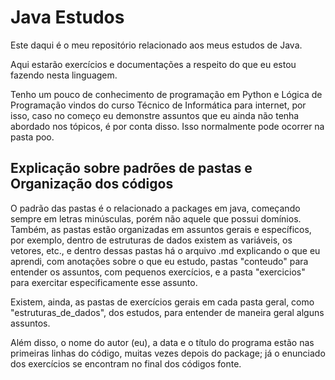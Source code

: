 # Java Estudos

Este daqui é o meu repositório relacionado aos meus estudos de Java.

Aqui estarão exercícios e documentações a respeito do que eu estou fazendo nesta linguagem.

Tenho um pouco de conhecimento de programação em Python e Lógica de Programação vindos do curso Técnico de Informática para internet, por isso, caso no começo eu demonstre assuntos que eu ainda não tenha abordado nos tópicos, é por conta disso. Isso normalmente pode ocorrer na pasta poo.

## Explicação sobre padrões de pastas e Organização dos códigos



O padrão das pastas é o relacionado a packages em java, começando sempre em letras minúsculas, porém não aquele que possui domínios. Também, as pastas estão organizadas em assuntos gerais e específicos, por exemplo, dentro de estruturas de dados existem as variáveis, os vetores, etc., e dentro dessas pastas há o arquivo .md explicando o que eu aprendi, com anotações sobre o que eu estudo, pastas "conteudo" para entender os assuntos, com pequenos exercícios, e a pasta "exercicios" para exercitar especificamente esse assunto.

Existem, ainda, as pastas de exercícios gerais em cada pasta geral, como "estruturas_de_dados", dos estudos, para entender de maneira geral alguns assuntos.

Além disso, o nome do autor (eu), a data e o título do programa estão nas primeiras linhas do código, muitas vezes depois do package; já o enunciado dos exercícios se encontram no final dos códigos fonte.

